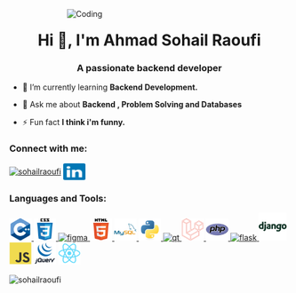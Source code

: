 <img align="right" alt="Coding" width="400" src="https://media.tenor.com/2uyENRmiUt0AAAAC/coding.gif">
<h1 align="center">Hi 👋, I'm Ahmad Sohail Raoufi</h1>
<h3 align="center">A passionate backend developer</h3>



- 🌱 I’m currently learning **Backend Development.**

- 💬 Ask me about **Backend , Problem Solving and Databases**

- ⚡ Fun fact **I think i'm funny.**

<h3 align="left">Connect with me:</h3>
<p align="left">
<a href="https://twitter.com/sohailraoufi" target="blank"><img align="center" src="https://raw.githubusercontent.com/rahuldkjain/github-profile-readme-generator/master/src/images/icons/Social/twitter.svg" alt="sohailraoufi" height="30" width="40" /></a>
<a href="https://www.linkedin.com/in/sohailraoufii" target="blank"><img align="center" src="https://github.com/CLorant/readme-social-icons/raw/main/small/colored/linkedin.svg" alt="sohailraoufi" height="30" width="40" /></a>
</p>

<h3 align="left">Languages and Tools:</h3>
<p align="left"> <a href="https://www.w3schools.com/cpp/" target="_blank" rel="noreferrer"> <img src="https://raw.githubusercontent.com/devicons/devicon/master/icons/cplusplus/cplusplus-original.svg" alt="cplusplus" width="40" height="40"/> </a> <a href="https://www.w3schools.com/css/" target="_blank" rel="noreferrer"> <img src="https://raw.githubusercontent.com/devicons/devicon/master/icons/css3/css3-original-wordmark.svg" alt="css3" width="40" height="40"/> </a> <a href="https://www.figma.com/" target="_blank" rel="noreferrer"> <img src="https://www.vectorlogo.zone/logos/figma/figma-icon.svg" alt="figma" width="40" height="40"/> </a> <a href="https://www.w3.org/html/" target="_blank" rel="noreferrer"> <img src="https://raw.githubusercontent.com/devicons/devicon/master/icons/html5/html5-original-wordmark.svg" alt="html5" width="40" height="40"/> </a> <a href="https://www.mysql.com/" target="_blank" rel="noreferrer"> <img src="https://raw.githubusercontent.com/devicons/devicon/master/icons/mysql/mysql-original-wordmark.svg" alt="mysql" width="40" height="40"/> </a> <a href="https://www.python.org" target="_blank" rel="noreferrer"> <img src="https://raw.githubusercontent.com/devicons/devicon/master/icons/python/python-original.svg" alt="python" width="40" height="40"/> </a> <a href="https://www.qt.io/" target="_blank" rel="noreferrer"> <img src="https://upload.wikimedia.org/wikipedia/commons/0/0b/Qt_logo_2016.svg" alt="qt" width="40" height="40"/> </a><a href="https://laravel.com/" target="_blank" rel="noreferrer"> <img src="https://raw.githubusercontent.com/devicons/devicon/ca28c779441053191ff11710fe24a9e6c23690d6/icons/laravel/laravel-line.svg" alt="laravel" width="40" height="40"/> </a> <a href="https://www.php.net" target="_blank" rel="noreferrer"> <img src="https://raw.githubusercontent.com/devicons/devicon/master/icons/php/php-original.svg" alt="php" width="40" height="40"/> </a> <a href="https://flask.palletsprojects.com/" target="_blank" rel="noreferrer"> <img src="https://www.vectorlogo.zone/logos/pocoo_flask/pocoo_flask-icon.svg" alt="flask" width="40" height="40" style="max-width: 100%; background-color:white;"/> </a> <img src="https://raw.githubusercontent.com/devicons/devicon/ca28c779441053191ff11710fe24a9e6c23690d6/icons/django/django-plain-wordmark.svg" alt="django" width="50" height = "50" /> <img src="https://raw.githubusercontent.com/devicons/devicon/ca28c779441053191ff11710fe24a9e6c23690d6/icons/javascript/javascript-original.svg" alt="JavaScript" width="40" height = "40" /> <img src="https://raw.githubusercontent.com/devicons/devicon/ca28c779441053191ff11710fe24a9e6c23690d6/icons/jquery/jquery-original-wordmark.svg" alt="Jquery" width="40" height = "40" /> <img src="https://raw.githubusercontent.com/devicons/devicon/ca28c779441053191ff11710fe24a9e6c23690d6/icons/react/react-original.svg" alt="React" width="40" height = "40" /></p>


<p><img align="center" src="https://github-readme-stats.vercel.app/api/top-langs?username=sohailraoufi&show_icons=true&locale=en&layout=normal" alt="sohailraoufi" /></p>
